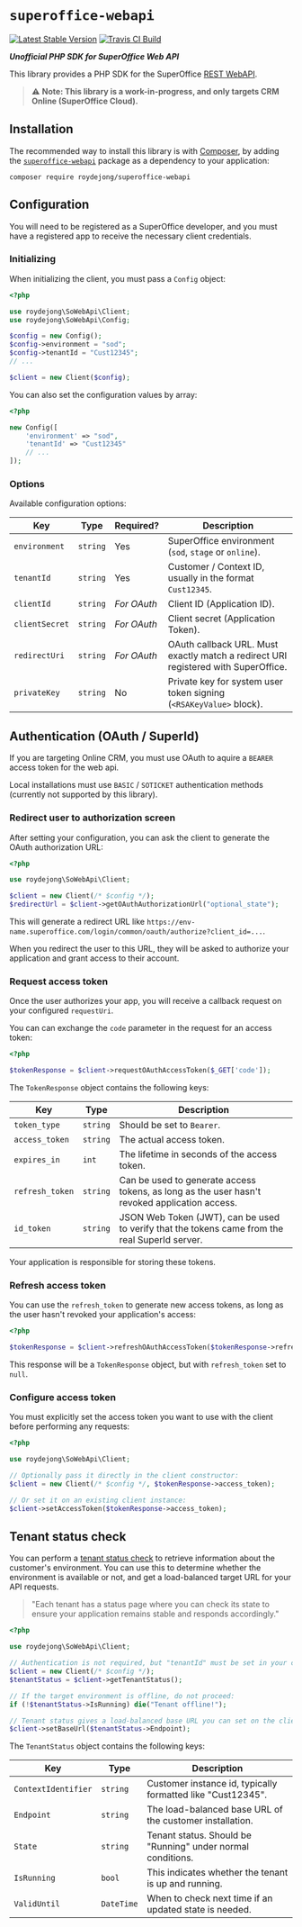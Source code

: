 # `superoffice-webapi`

[![Latest Stable Version](https://poser.pugx.org/roydejong/superoffice-webapi/version)](https://packagist.org/packages/roydejong/superoffice-webapi)
[![Travis CI Build](https://travis-ci.org/roydejong/superoffice-webapi-php-sdk.svg?branch=master)](https://travis-ci.org/github/roydejong/superoffice-webapi-php-sdk)

***Unofficial PHP SDK for SuperOffice Web API***

This library provides a PHP SDK for the SuperOffice [REST WebAPI](https://community.superoffice.com/documentation/sdk/SO.NetServer.Web.Services/html/Reference-WebAPI-REST-REST.htm).

> ⚠ **Note: This library is a work-in-progress, and only targets CRM Online (SuperOffice Cloud).**

## Installation
The recommended way to install this library is with [Composer](http://getcomposer.org/), by adding the [`superoffice-webapi`](https://packagist.org/packages/roydejong/superoffice-webapi) package as a dependency to your application:

    composer require roydejong/superoffice-webapi
    
## Configuration

You will need to be registered as a SuperOffice developer, and you must have a registered app to receive the necessary client credentials.

### Initializing

When initializing the client, you must pass a `Config` object:

```php
<?php

use roydejong\SoWebApi\Client;
use roydejong\SoWebApi\Config;

$config = new Config();
$config->environment = "sod";
$config->tenantId = "Cust12345";
// ...

$client = new Client($config);
```

You can also set the configuration values by array:

```php
<?php

new Config([
    'environment' => "sod",
    'tenantId' => "Cust12345"
    // ...
]);
```

### Options
Available configuration options:

|Key|Type|Required?|Description|
|---|----|--------|-----------|
|`environment`|`string`|Yes|SuperOffice environment (`sod`, `stage` or `online`).|
|`tenantId`|`string`|Yes|Customer / Context ID, usually in the format `Cust12345`.|
|`clientId`|`string`|*For OAuth*|Client ID (Application ID).|
|`clientSecret`|`string`|*For OAuth*|Client secret (Application Token).|
|`redirectUri`|`string`|*For OAuth*|OAuth callback URL. Must exactly match a redirect URI registered with SuperOffice.|
|`privateKey`|`string`|No|Private key for system user token signing (`<RSAKeyValue>` block).|

## Authentication (OAuth / SuperId)
If you are targeting Online CRM, you must use OAuth to aquire a `BEARER` access token for the web api.

Local installations must use `BASIC` / `SOTICKET` authentication methods (currently not supported by this library).

### Redirect user to authorization screen
After setting your configuration, you can ask the client to generate the OAuth authorization URL:

```php
<?php 

use roydejong\SoWebApi\Client;

$client = new Client(/* $config */);
$redirectUrl = $client->getOAuthAuthorizationUrl("optional_state");
````

This will generate a redirect URL like `https://env-name.superoffice.com/login/common/oauth/authorize?client_id=...`.

When you redirect the user to this URL, they will be asked to authorize your application and grant access to their account.

### Request access token 
Once the user authorizes your app, you will receive a callback request on your configured `requestUri`.

You can can exchange the `code` parameter in the request for an access token:

```php
<?php

$tokenResponse = $client->requestOAuthAccessToken($_GET['code']);
```

The `TokenResponse` object contains the following keys:

|Key|Type|Description|
|---|----|-----------|
|`token_type`|`string`|Should be set to `Bearer`.|
|`access_token`|`string`|The actual access token.|
|`expires_in`|`int`|The lifetime in seconds of the access token.|
|`refresh_token`|`string`|Can be used to generate access tokens, as long as the user hasn't revoked application access.|
|`id_token`|`string`|JSON Web Token (JWT), can be used to verify that the tokens came from the real SuperId server.|

Your application is responsible for storing these tokens.

### Refresh access token
You can use the `refresh_token` to generate new access tokens, as long as the user hasn't revoked your application's access:

 
```php
<?php

$tokenResponse = $client->refreshOAuthAccessToken($tokenResponse->refresh_token);
```

This response will be a `TokenResponse` object, but with `refresh_token` set to `null`.

### Configure access token
You must explicitly set the access token you want to use with the client before performing any requests:

```php
<?php

use roydejong\SoWebApi\Client;

// Optionally pass it directly in the client constructor:
$client = new Client(/* $config */, $tokenResponse->access_token);

// Or set it on an existing client instance:
$client->setAccessToken($tokenResponse->access_token);
``` 

## Tenant status check
You can perform a [tenant status check](https://community.superoffice.com/en/developer/create-apps/how-to/develop/check-tenant-status/) to retrieve information about the customer's environment. You can use this to determine whether the environment is available or not, and get a load-balanced target URL for your API requests. 

> "Each tenant has a status page where you can check its state to ensure your application remains stable and responds accordingly."

```php
<?php

use roydejong\SoWebApi\Client;

// Authentication is not required, but "tenantId" must be set in your config.
$client = new Client(/* $config */);
$tenantStatus = $client->getTenantStatus();

// If the target environment is offline, do not proceed:
if (!$tenantStatus->IsRunning) die("Tenant offline!");

// Tenant status gives a load-balanced base URL you can set on the client:
$client->setBaseUrl($tenantStatus->Endpoint);
```

The `TenantStatus` object contains the following keys: 

|Key|Type|Description|
|---|----|-----------|
|`ContextIdentifier`|`string`|Customer instance id, typically formatted like "Cust12345".|
|`Endpoint`|`string`|The load-balanced base URL of the customer installation.|
|`State`|`string`|Tenant status. Should be "Running" under normal conditions.|
|`IsRunning`|`bool`|This indicates whether the tenant is up and running.|
|`ValidUntil`|`DateTime`|When to check next time if an updated state is needed.|